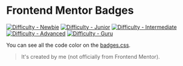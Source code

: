 # Frontend Mentor Badges

<!-- Feel free to use it to make your README more beautiful -->

<a href="https://www.frontendmentor.io/challenges?difficulties=1"><img src="https://img.shields.io/badge/Difficulty-Newbie-6ABECD?style=for-the-badge&logo=frontendmentor" alt="Difficulty - Newbie"></a>
<a href="https://www.frontendmentor.io/challenges?difficulties=2"><img src="https://img.shields.io/badge/Difficulty-Junior-91BD28?style=for-the-badge&logo=frontendmentor" alt="Difficulty - Junior"></a>
<a href="https://www.frontendmentor.io/challenges?difficulties=3"><img src="https://img.shields.io/badge/Difficulty-Intermediate-C99703?style=for-the-badge&logo=frontendmentor" alt="Difficulty - Intermediate"></a>
<a href="https://www.frontendmentor.io/challenges?difficulties=4"><img src="https://img.shields.io/badge/Difficulty-Advanced-F48925?style=for-the-badge&logo=frontendmentor" alt="Difficulty - Advanced"></a>
<a href="https://www.frontendmentor.io/challenges?difficulties=5"><img src="https://img.shields.io/badge/Difficulty-Guru-ED2C49?style=for-the-badge&logo=frontendmentor" alt="Difficulty - Guru"></a>

You can see all the code color on the [badges.css](./badges.css).

> It's created by me (not officially from Frontend Mentor).
